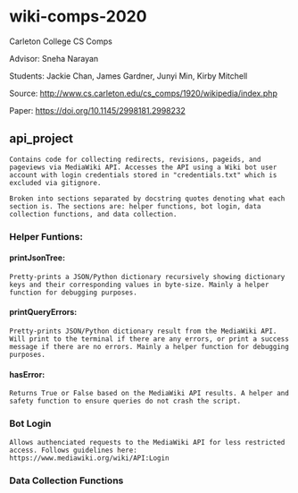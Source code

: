 # wiki-comps-2020
Carleton College CS Comps

Advisor: Sneha Narayan

Students: Jackie Chan, James Gardner, Junyi Min, Kirby Mitchell

Source: http://www.cs.carleton.edu/cs_comps/1920/wikipedia/index.php

Paper: https://doi.org/10.1145/2998181.2998232

## api_project
    Contains code for collecting redirects, revisions, pageids, and pageviews via MediaWiki API. Accesses the API using a Wiki bot user account with login credentials stored in "credentials.txt" which is excluded via gitignore.

    Broken into sections separated by docstring quotes denoting what each section is. The sections are: helper functions, bot login, data collection functions, and data collection.

### Helper Funtions:

#### printJsonTree:
    Pretty-prints a JSON/Python dictionary recursively showing dictionary keys and their corresponding values in byte-size. Mainly a helper function for debugging purposes.

#### printQueryErrors:
    Pretty-prints JSON/Python dictionary result from the MediaWiki API. Will print to the terminal if there are any errors, or print a success message if there are no errors. Mainly a helper function for debugging purposes.

#### hasError: 
    Returns True or False based on the MediaWiki API results. A helper and safety function to ensure queries do not crash the script.

### Bot Login
    Allows authenciated requests to the MediaWiki API for less restricted access. Follows guidelines here: https://www.mediawiki.org/wiki/API:Login

### Data Collection Functions
